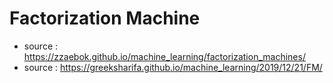 # Factorization Machine
- source : https://zzaebok.github.io/machine_learning/factorization_machines/
- source : https://greeksharifa.github.io/machine_learning/2019/12/21/FM/

